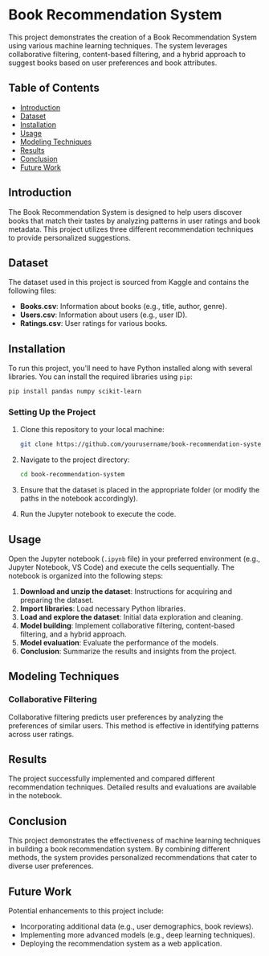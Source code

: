 # Book Recommendation System

This project demonstrates the creation of a Book Recommendation System using various machine learning techniques. The system leverages collaborative filtering, content-based filtering, and a hybrid approach to suggest books based on user preferences and book attributes.

## Table of Contents

- [Introduction](#introduction)
- [Dataset](#dataset)
- [Installation](#installation)
- [Usage](#usage)
- [Modeling Techniques](#modeling-techniques)
- [Results](#results)
- [Conclusion](#conclusion)
- [Future Work](#future-work)

## Introduction

The Book Recommendation System is designed to help users discover books that match their tastes by analyzing patterns in user ratings and book metadata. This project utilizes three different recommendation techniques to provide personalized suggestions.

## Dataset

The dataset used in this project is sourced from Kaggle and contains the following files:

- **Books.csv**: Information about books (e.g., title, author, genre).
- **Users.csv**: Information about users (e.g., user ID).
- **Ratings.csv**: User ratings for various books.

## Installation

To run this project, you'll need to have Python installed along with several libraries. You can install the required libraries using `pip`:

```bash
pip install pandas numpy scikit-learn
```

### Setting Up the Project

1. Clone this repository to your local machine:

   ```bash
   git clone https://github.com/yourusername/book-recommendation-system.git
   ```

2. Navigate to the project directory:

   ```bash
   cd book-recommendation-system
   ```

3. Ensure that the dataset is placed in the appropriate folder (or modify the paths in the notebook accordingly).

4. Run the Jupyter notebook to execute the code.

## Usage

Open the Jupyter notebook (`.ipynb` file) in your preferred environment (e.g., Jupyter Notebook, VS Code) and execute the cells sequentially. The notebook is organized into the following steps:

1. **Download and unzip the dataset**: Instructions for acquiring and preparing the dataset.
2. **Import libraries**: Load necessary Python libraries.
3. **Load and explore the dataset**: Initial data exploration and cleaning.
4. **Model building**: Implement collaborative filtering, content-based filtering, and a hybrid approach.
5. **Model evaluation**: Evaluate the performance of the models.
6. **Conclusion**: Summarize the results and insights from the project.

## Modeling Techniques

### Collaborative Filtering

Collaborative filtering predicts user preferences by analyzing the preferences of similar users. This method is effective in identifying patterns across user ratings.

## Results

The project successfully implemented and compared different recommendation techniques. Detailed results and evaluations are available in the notebook.

## Conclusion

This project demonstrates the effectiveness of machine learning techniques in building a book recommendation system. By combining different methods, the system provides personalized recommendations that cater to diverse user preferences.

## Future Work

Potential enhancements to this project include:

- Incorporating additional data (e.g., user demographics, book reviews).
- Implementing more advanced models (e.g., deep learning techniques).
- Deploying the recommendation system as a web application.
